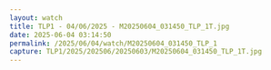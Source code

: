 ```yaml
---
layout: watch
title: TLP1 - 04/06/2025 - M20250604_031450_TLP_1T.jpg
date: 2025-06-04 03:14:50
permalink: /2025/06/04/watch/M20250604_031450_TLP_1
capture: TLP1/2025/202506/20250603/M20250604_031450_TLP_1T.jpg
---
```


